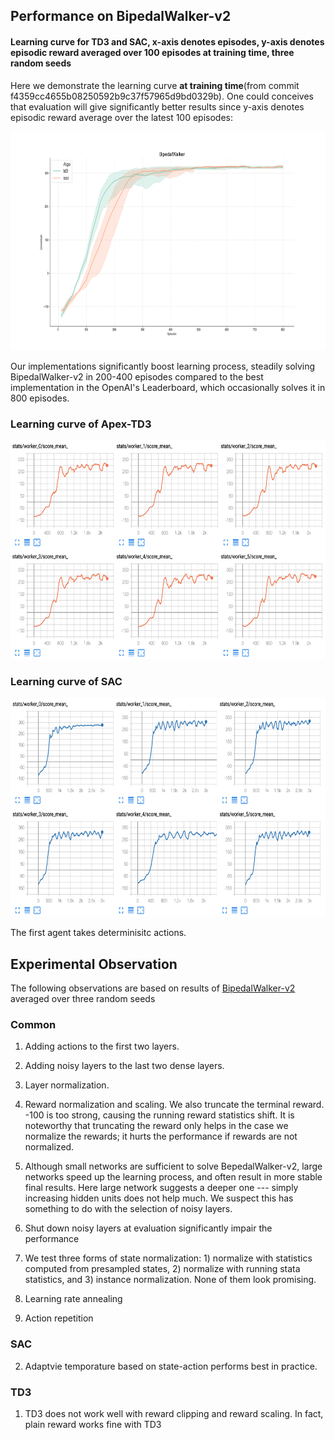 ## Performance on BipedalWalker-v2

#### Learning curve for TD3 and SAC, x-axis denotes episodes, y-axis denotes episodic reward averaged over 100 episodes at training time, three random seeds

Here we demonstrate the learning curve **at training time**(from commit f4359cc4655b08250592b9c37f57965d9bd0329b). One could conceives that evaluation will give significantly better results since y-axis denotes episodic reward average over the latest 100 episodes:

<p align="center">
<img src="/results/td3-sac.png" alt="td3-sac" height="350">
</p>

Our implementations significantly boost learning process, steadily solving BipedalWalker-v2 in 200-400 episodes compared to the best implementation in the OpenAI's Leaderboard, which occasionally solves it in 800 episodes. 

### Learning curve of Apex-TD3

<p align="center">
<img src="/results/apex-td3.png" alt="apex-td3" height="350">
</p>

### Learning curve of SAC

<p align="center">
<img src="/results/apex-sac.png" alt="apex-td3" height="350">
</p>

The first agent takes determinisitc actions.

## Experimental Observation

The following observations are based on results of [BipedalWalker-v2](https://gym.openai.com/envs/BipedalWalker-v2/) averaged over three random seeds

### Common

1. Adding actions to the first two layers. 

2. Adding noisy layers to the last two dense layers.

3. Layer normalization.

4. Reward normalization and scaling. We also truncate the terminal reward. -100 is too strong, causing the running reward statistics shift. It is noteworthy that truncating the reward only helps in the case we normalize the rewards; it hurts the performance if rewards are not normalized.

5. Although small networks are sufficient to solve BepedalWalker-v2, large networks speed up the learning process, and often result in more stable final results. Here large network suggests a deeper one --- simply increasing hidden units does not help much. We suspect this has something to do with the selection of noisy layers.

6. Shut down noisy layers at evaluation significantly impair the performance

7. We test three forms of state normalization: 1) normalize with statistics computed from presampled states, 2) normalize with running stata statistics, and 3) instance normalization. None of them look promising.

8. Learning rate annealing

9. Action repetition

### SAC

2. Adaptvie temporature based on state-action performs best in practice.

### TD3

1. TD3 does not work well with reward clipping and reward scaling. In fact, plain reward works fine with TD3
